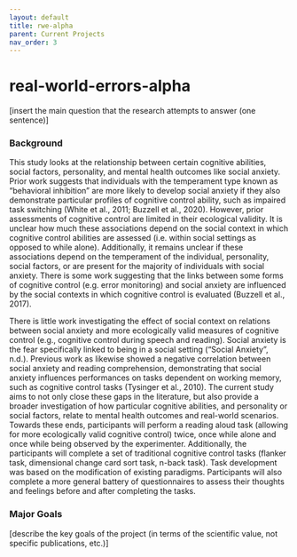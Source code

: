 ```yaml
---
layout: default
title: rwe-alpha
parent: Current Projects
nav_order: 3
---
```


# real-world-errors-alpha

[insert the main question that the research attempts to answer (one sentence)]

### Background


This study looks at the relationship between certain cognitive abilities, social factors, personality, and mental health outcomes like social anxiety. Prior work suggests that individuals with the temperament type known as “behavioral inhibition” are more likely to develop social anxiety if they also demonstrate particular profiles of cognitive control ability, such as impaired task switching  (White et al., 2011; Buzzell et al., 2020). However, prior assessments of cognitive control are limited in their ecological validity. It is unclear how much these associations depend on the social context in which cognitive control abilities are assessed (i.e. within social settings as opposed to while alone). Additionally, it remains unclear if these associations depend on the temperament of the individual, personality, social factors, or are present for the majority of individuals with social anxiety. There is some work suggesting that the links between some forms of cognitive control (e.g. error monitoring) and social anxiety are influenced by the social contexts in which cognitive control is evaluated (Buzzell et al., 2017).

There is little work investigating the effect of social context on relations between social anxiety and more ecologically valid measures of cognitive control (e.g., cognitive control during speech and reading). Social anxiety is the fear specifically linked to being in a social setting (“Social Anxiety”, n.d.). Previous work as likewise showed a negative correlation between social anxiety and reading comprehension, demonstrating that social anxiety influences performances on tasks dependent on working memory, such as cognitive control tasks (Tysinger et al., 2010). The current study aims to not only close these gaps in the literature, but also provide a broader investigation of how particular cognitive abilities, and personality or social factors, relate to mental health outcomes and real-world scenarios. Towards these ends, participants will perform a reading aloud task (allowing for more ecologically valid cognitive control) twice, once while alone and once while being observed by the experimenter. Additionally, the participants will complete a set of traditional cognitive control tasks (flanker task, dimensional change card sort task, n-back task). Task development was based on the modification of existing paradigms. Participants will also complete a more general battery of questionnaires to assess their thoughts and feelings before and after completing the tasks. 

### Major Goals

[describe the key goals of the project (in terms of the scientific value, not specific publications, etc.)]

